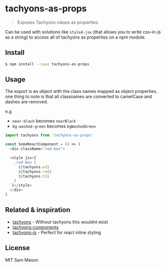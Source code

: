 # tachyons-as-props
> Exposes Tachyons clases as properties

Can be used with solutions like `styled-jsx` (that allows you to write css-in-js as a string) to access all of tachyons as properties on a npm module.

## Install 
```bash
$ npm install --save tachyons-as-props
```

## Usage

The export is an object with the class names mapped as object properties, one thing to note is that all classnames are converted to camelCase and dashes are removed.

e.g 
- `near-black` becomes `nearBlack`
- `bg-washed-green` becomes `bgWashedGreen`

```js
import tachyons from 'tachyons-as-props'

const SomeReactComponent = () => (
  <div className="red-box">

  <style jsx>{`
    .red-box {
      ${tachyons.w3}
      ${tachyons.red}
      ${tachyons.h3}
    }
  `}</style>
  </div>
)
```

## Related & inspiration
- [tachyons](https://github.com/tachyons-css/tachyons) - Without tachyons this wouldnt exist
- [tachyons-components](https://github.com/jxnblk/tachyons-components)
- [tachyons-js](https://github.com/jongold/tachyons-js) - Perfect for react inline styling

## License 
MIT Sam Mason
